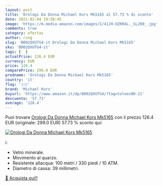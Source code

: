 ```yaml
---
layout: post
title: 'Orologi Da Donna Michael Kors Mk5165 al 57.73 % di sconto'
date: 2021-02-04 19:50:45
image: 'https://m.media-amazon.com/images/I/41JH-OZKR4L._SL200_.jpg'
comments: true
category: ofertas
author: ring
slug: 'B002QXUTG4-it Orologi Da Donna Michael Kors Mk5165'
sku: 'B002QXUTG4-it'
tags: [  ]
actualPrice: 126.4 EUR
currency: EUR
price: 126.4
comparePrice: 299.0 EUR
prodname: 'Orologi Da Donna Michael Kors Mk5165'
country: 'it'
flag: '🇮🇹'
brand: 'Michael Kors'
buyurl: 'https://www.amazon.it/dp/B002QXUTG4/?tag=tolees00-21'
descuento: '57.73'
average: '126.4'
---
```


Puoi trovare [Orologi Da Donna Michael Kors Mk5165](https://www.amazon.it/dp/B002QXUTG4/?tag=tolees00-21) con il prezzo 126.4 EUR (originale: 299.0 EUR) 57.73 % sconto qui:

[![Orologi Da Donna Michael Kors Mk5165](https://m.media-amazon.com/images/I/41JH-OZKR4L._SL200_.jpg)](https://www.amazon.it/dp/B002QXUTG4/?tag=tolees00-21)

ℹ️:

- Vetro minerale.
- Movimento al quarzo.
- Resistente allacqua: 100 metri / 330 piedi / 10 ATM.
- Diametro di cassa: 39 millimetri.

[🛒 Acquista qui!!](https://www.amazon.it/dp/B002QXUTG4/?tag=tolees00-21)
